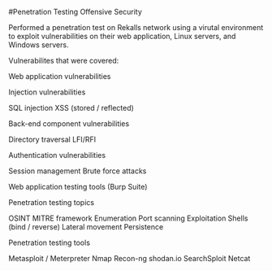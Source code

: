 #Penetration Testing Offensive Security

Performed a penetration test on Rekalls network using a virutal environment to exploit vulnerabilities on their web application, Linux servers, and Windows servers. 

Vulnerabilites that were covered:

Web application vulnerabilities

Injection vulnerabilities

SQL injection
XSS (stored / reflected)


Back-end component vulnerabilities

Directory traversal
LFI/RFI


Authentication vulnerabilities

Session management
Brute force attacks


Web application testing tools (Burp Suite)


Penetration testing topics

OSINT
MITRE framework
Enumeration
Port scanning
Exploitation
Shells (bind / reverse)
Lateral movement
Persistence


Penetration testing tools

Metasploit / Meterpreter
Nmap
Recon-ng
shodan.io
SearchSploit
Netcat
